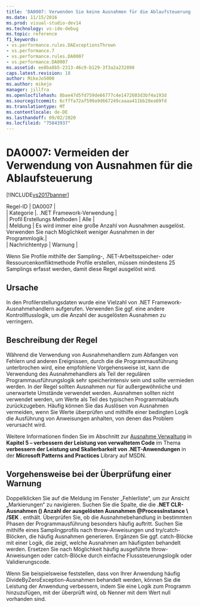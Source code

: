 ```yaml
---
title: 'DA0007: Verwenden Sie keine Ausnahmen für die Ablaufsteuerung | Microsoft-Dokumentation'
ms.date: 11/15/2016
ms.prod: visual-studio-dev14
ms.technology: vs-ide-debug
ms.topic: reference
f1_keywords:
- vs.performance.rules.DAExceptionsThrown
- vs.performance.7
- vs.performance.rules.DA0007
- vs.performance.DA0007
ms.assetid: ee8ba8b5-2313-46c9-b129-3f3a2a232898
caps.latest.revision: 18
author: MikeJo5000
ms.author: mikejo
manager: jillfra
ms.openlocfilehash: 8bae47d5fd759de66777c4e1472603d3bf4a193d
ms.sourcegitcommit: 6cfffa72af599a9d667249caaaa411bb28ea69fd
ms.translationtype: MT
ms.contentlocale: de-DE
ms.lasthandoff: 09/02/2020
ms.locfileid: "75843937"
---
```

# <a name="da0007-avoid-using-exceptions-for-control-flow"></a>DA0007: Vermeiden der Verwendung von Ausnahmen für die Ablaufsteuerung
[!INCLUDE[vs2017banner](../includes/vs2017banner.md)]

Regel-ID | DA0007 |  
| Kategorie |. .NET Framework-Verwendung |  
| Profil Erstellungs Methoden | Alle |  
| Meldung | Es wird immer eine große Anzahl von Ausnahmen ausgelöst. Verwenden Sie nach Möglichkeit weniger Ausnahmen in der Programmlogik.|  
| Nachrichtentyp | Warnung |  
  
 Wenn Sie Profile mithilfe der Sampling-, .NET-Arbeitsspeicher- oder Ressourcenkonfliktmethode Profile erstellen, müssen mindestens 25 Samplings erfasst werden, damit diese Regel ausgelöst wird.  
  
## <a name="cause"></a>Ursache  
 In den Profilerstellungsdaten wurde eine Vielzahl von .NET Framework-Ausnahmehandlern aufgerufen. Verwenden Sie ggf. eine andere Kontrollflusslogik, um die Anzahl der ausgelösten Ausnahmen zu verringern.  
  
## <a name="rule-description"></a>Beschreibung der Regel  
 Während die Verwendung von Ausnahmehandlern zum Abfangen von Fehlern und anderen Ereignissen, durch die die Programmausführung unterbrochen wird, eine empfohlene Vorgehensweise ist, kann die Verwendung des Ausnahmehandlers als Teil der regulären Programmausführungslogik sehr speicherintensiv sein und sollte vermieden werden. In der Regel sollten Ausnahmen nur für außergewöhnliche und unerwartete Umstände verwendet werden. Ausnahmen sollten nicht verwendet werden, um Werte als Teil des typischen Programmablaufs zurückzugeben. Häufig können Sie das Auslösen von Ausnahmen vermeiden, wenn Sie Werte überprüfen und mithilfe einer bedingten Logik die Ausführung von Anweisungen anhalten, von denen das Problem verursacht wird.  
  
 Weitere Informationen finden Sie im Abschnitt zur [Ausnahme Verwaltung](https://msdn.microsoft.com/library/ms998547.aspx#scalenetchapt05_topic24) in **Kapitel 5 – verbessern der Leistung von verwaltetem Code** im Thema **verbessern der Leistung und Skalierbarkeit von .NET-Anwendungen** in der **Microsoft Patterns and Practices** Library auf MSDN.  
  
## <a name="how-to-investigate-a-warning"></a>Vorgehensweise bei der Überprüfung einer Warnung  
 Doppelklicken Sie auf die Meldung im Fenster „Fehlerliste“, um zur Ansicht „Markierungen“ zu navigieren. Suchen Sie die Spalte, die die **.NET CLR-Ausnahmen () Anzahl der ausgelösten Ausnahmen @ProcessInstance \\ /SEK** . enthält. Überprüfen Sie, ob die Ausnahmebehandlung in bestimmten Phasen der Programmausführung besonders häufig auftritt. Suchen Sie mithilfe eines Samplingprofils nach throw-Anweisungen und try/catch-Blöcken, die häufig Ausnahmen generieren. Ergänzen Sie ggf. catch-Blöcke mit einer Logik, die zeigt, welche Ausnahmen am häufigsten behandelt werden. Ersetzen Sie nach Möglichkeit häufig ausgeführte throw-Anweisungen oder catch-Blöcke durch einfache Flusssteuerungslogik oder Validierungscode.  
  
 Wenn Sie beispielsweise feststellen, dass von Ihrer Anwendung häufig DivideByZeroException-Ausnahmen behandelt werden, können Sie die Leistung der Anwendung verbessern, indem Sie eine Logik zum Programm hinzuzufügen, mit der überprüft wird, ob Nenner mit dem Wert null vorhanden sind.
